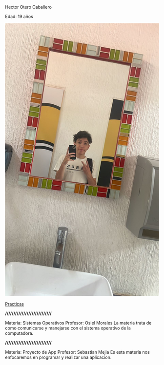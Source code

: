 Hector Otero Caballero 

Edad: 19 años

![Yo](YO.jpg)

[Practicas](Practica5.md)


**////////////////////////////**

Materia: Sistemas Operativos
Profesor: Osiel Morales
La materia trata de como comunicarse y manejarse con el sistema operativo de la computadora.

**////////////////////////////**

Materia: Proyecto de App
Profesor: Sebastian Mejia
Es esta materia nos enfocaremos en programar y realizar una aplicacion. 
